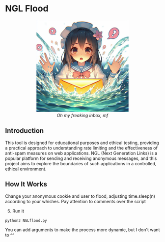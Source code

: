 # NGL Flood

<p align="center">
  <img src="img/img.jpeg" width="300" height="300">
  <br>
  <i>Oh my freaking inbox, mf</i>
</p>

## Introduction

This tool is designed for educational purposes and ethical testing, providing a practical approach to understanding rate limiting and the 
effectiveness of anti-spam measures on web applications. NGL (Next Generation Links) is a popular platform for sending and receiving anonymous 
messages, and this project aims to explore the boundaries of such applications in a controlled, ethical environment.

## How It Works

Change your anonymous cookie and user to flood, adjusting time.sleep(n) according to your whishes. Pay attention to comments over the script

5. Run it
```
python3 NGLflood.py
```
You can add arguments to make the process more dynamic, but I don't want to ^^
